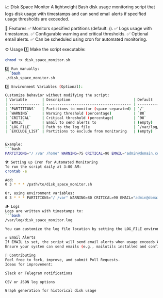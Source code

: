 📈 Disk Space Monitor
A lightweight Bash disk usage monitoring script that logs disk usage with timestamps and can send email alerts if specified usage thresholds are exceeded.

🚀 Features
✅ Monitors specified partitions (default: /).
✅ Logs usage with timestamps.
✅ Configurable warning and critical thresholds.
✅ Optional email alerts.
✅ Can be scheduled using cron for automated monitoring.

⚙️ Usage
1️⃣ Make the script executable:
```bash
chmod +x disk_space_monitor.sh

2️⃣ Run manually:
```bash
./disk_space_monitor.sh

3️⃣ Environment Variables (Optional):

Customize behavior without modifying the script:
| Variable       | Description                             | Default                           |
| -------------- | --------------------------------------- | --------------------------------- |
| `PARTITIONS`   | Partitions to monitor (space-separated) | `/`                               |
| `WARNING`      | Warning threshold (percentage)          | `80`                              |
| `CRITICAL`     | Critical threshold (percentage)         | `90`                              |
| `EMAIL`        | Email to send alerts to                 | (empty)                           |
| `LOG_FILE`     | Path to the log file                    | `/var/log/disk_space_monitor.log` |
| `EXCLUDE_LIST` | Partitions to exclude from monitoring   | (empty)                           |


Example:
```bash
PARTITIONS="/ /var /home" WARNING=75 CRITICAL=90 EMAIL="admin@domain.com" ./disk_space_monitor.sh

🛠 Setting up Cron for Automated Monitoring
To run the script daily at 3:00 AM:
crontab -e

Add:
0 3 * * * /path/to/disk_space_monitor.sh

Or, using environment variables:
0 3 * * * PARTITIONS="/ /var" WARNING=80 CRITICAL=90 EMAIL="admin@domain.com" /path/to/disk_space_monitor.sh

🪵 Logs
Logs are written with timestamps to:
```bash
/var/log/disk_space_monitor.log

You can customize the log file location by setting the LOG_FILE environment variable.

✉️ Email Alerts
If EMAIL is set, the script will send email alerts when usage exceeds WARNING or CRITICAL thresholds using the system mail or mailx utility.
Ensure your system can send emails (e.g., mailutils installed and configured).

🤝 Contributing
Feel free to fork, improve, and submit Pull Requests.
Ideas for improvement:

Slack or Telegram notifications

CSV or JSON log options

Graph generation for historical disk usage


